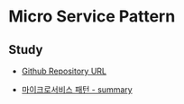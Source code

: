 # Micro Service Pattern

## Study

-   [Github Repository URL](https://github.com/delicious-tangerine/microservices-pattern)

-   [마이크로서비스 패턴 - summary](https://app.mural.co/t/cloudingegration6924/m/cloudingegration6924/1598872302455/cb40356de0e1fcc36618a25f5f5e2ed18761f3ca?sender=9286df56-e378-481c-93e7-1223a0efa205)
